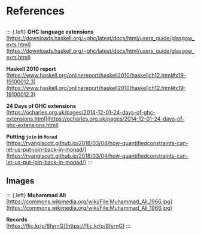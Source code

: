 # References

##

::: {.left}
**GHC language extensions**  
[https://downloads.haskell.org/~ghc/latest/docs/html/users_guide/glasgow_exts.html](https://downloads.haskell.org/~ghc/latest/docs/html/users_guide/glasgow_exts.html)

**Haskell 2010 report**  
[https://www.haskell.org/onlinereport/haskell2010/haskellch12.html#x19-19100012.3](https://www.haskell.org/onlinereport/haskell2010/haskellch12.html#x19-19100012.3)

**24 Days of GHC extensions**  
[https://ocharles.org.uk/pages/2014-12-01-24-days-of-ghc-extensions.html](https://ocharles.org.uk/pages/2014-12-01-24-days-of-ghc-extensions.html)

**Putting `join` in `Monad`**  
[https://ryanglscott.github.io/2018/03/04/how-quantifiedconstraints-can-let-us-put-join-back-in-monad/](https://ryanglscott.github.io/2018/03/04/how-quantifiedconstraints-can-let-us-put-join-back-in-monad/)
:::

## Images

::: {.left}
**Muhammad Ali**  
[https://commons.wikimedia.org/wiki/File:Muhammad_Ali_1966.jpg](https://commons.wikimedia.org/wiki/File:Muhammad_Ali_1966.jpg)

**Records**  
[https://flic.kr/p/8fsrnG](https://flic.kr/p/8fsrnG)
:::

